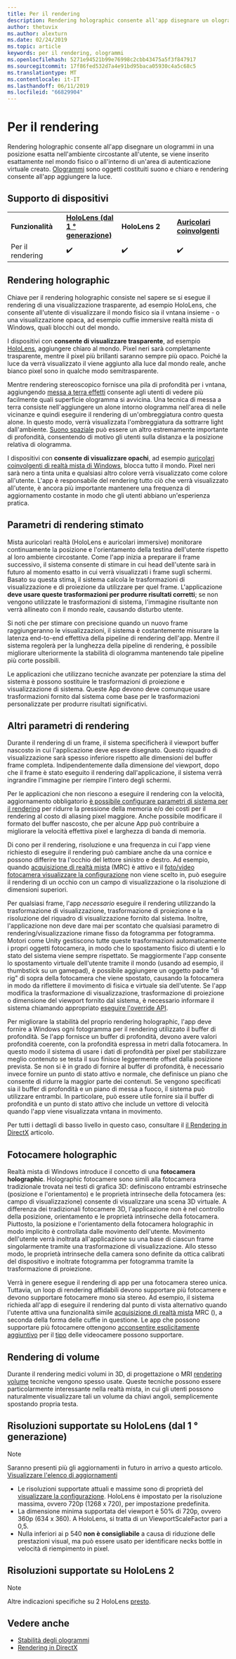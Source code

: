 ```yaml
---
title: Per il rendering
description: Rendering holographic consente all'app disegnare un ologrammi in una posizione esatta nell'ambiente circostante all'utente, se viene inserito esattamente nel mondo fisico o all'interno di un'area di autenticazione virtuale creato.
author: thetuvix
ms.author: alexturn
ms.date: 02/24/2019
ms.topic: article
keywords: per il rendering, ologrammi
ms.openlocfilehash: 5271e94521b99e76998c2cbb43475a5f3f847917
ms.sourcegitcommit: 17f86fed532d7a4e91bd95baca05930c4a5c68c5
ms.translationtype: MT
ms.contentlocale: it-IT
ms.lasthandoff: 06/11/2019
ms.locfileid: "66829904"
---
```

# <a name="rendering"></a>Per il rendering

Rendering holographic consente all'app disegnare un ologrammi in una posizione esatta nell'ambiente circostante all'utente, se viene inserito esattamente nel mondo fisico o all'interno di un'area di autenticazione virtuale creato. [Ologrammi](hologram.md) sono oggetti costituiti suono e chiaro e rendering consente all'app aggiungere la luce.

## <a name="device-support"></a>Supporto di dispositivi

<table>
    <colgroup>
    <col width="25%" />
    <col width="25%" />
    <col width="25%" />
    <col width="25%" />
    </colgroup>
    <tr>
        <td><strong>Funzionalità</strong></td>
        <td><a href="hololens-hardware-details.md"><strong>HoloLens (dal 1 ° generazione)</strong></a></td>
        <td><strong>HoloLens 2</strong></td>
        <td><a href="immersive-headset-hardware-details.md"><strong>Auricolari coinvolgenti</strong></a></td>
    </tr>
     <tr>
        <td>Per il rendering</td>
        <td>✔️</td>
        <td>✔️</td>
        <td>✔️</td>
    </tr>
</table>

## <a name="holographic-rendering"></a>Rendering holographic

Chiave per il rendering holographic consiste nel sapere se si esegue il rendering di una visualizzazione trasparente, ad esempio HoloLens, che consente all'utente di visualizzare il mondo fisico sia il vntana insieme - o una visualizzazione opaca, ad esempio cuffie immersive realtà mista di Windows, quali blocchi out del mondo.

I dispositivi con **consente di visualizzare trasparente**, ad esempio [HoloLens](hololens-hardware-details.md), aggiungere chiaro al mondo. Pixel neri sarà completamente trasparente, mentre il pixel più brillanti saranno sempre più opaco. Poiché la luce da verrà visualizzato il viene aggiunto alla luce dal mondo reale, anche bianco pixel sono in qualche modo semitrasparente.

Mentre rendering stereoscopico fornisce una pila di profondità per i vntana, aggiungendo [messa a terra effetti](interaction-fundamentals.md) consente agli utenti di vedere più facilmente quali superficie ologramma si avvicina. Una tecnica di messa a terra consiste nell'aggiungere un alone intorno ologramma nell'area di nelle vicinanze e quindi eseguire il rendering di un'ombreggiatura contro questa alone. In questo modo, verrà visualizzata l'ombreggiatura da sottrarre light dall'ambiente. [Suono spaziale](spatial-sound.md) può essere un altro estremamente importante di profondità, consentendo di motivo gli utenti sulla distanza e la posizione relativa di ologramma.

I dispositivi con **consente di visualizzare opachi**, ad esempio [auricolari coinvolgenti di realtà mista di Windows](immersive-headset-hardware-details.md), blocca tutto il mondo. Pixel neri sarà nero a tinta unita e qualsiasi altro colore verrà visualizzato come colore all'utente. L'app è responsabile del rendering tutto ciò che verrà visualizzato all'utente, è ancora più importante mantenere una frequenza di aggiornamento costante in modo che gli utenti abbiano un'esperienza pratica.

## <a name="predicted-rendering-parameters"></a>Parametri di rendering stimato

Mista auricolari realtà (HoloLens e auricolari immersive) monitorare continuamente la posizione e l'orientamento della testina dell'utente rispetto al loro ambiente circostante. Come l'app inizia a preparare il frame successivo, il sistema consente di stimare in cui head dell'utente sarà in futuro al momento esatto in cui verrà visualizzati i frame sugli schermi. Basato su questa stima, il sistema calcola le trasformazioni di visualizzazione e di proiezione da utilizzare per quel frame. L'applicazione **deve usare queste trasformazioni per produrre risultati corretti**; se non vengono utilizzate le trasformazioni di sistema, l'immagine risultante non verrà allineato con il mondo reale, causando disturbo utente.

Si noti che per stimare con precisione quando un nuovo frame raggiungeranno le visualizzazioni, il sistema è costantemente misurare la latenza end-to-end effettiva della pipeline di rendering dell'app. Mentre il sistema regolerà per la lunghezza della pipeline di rendering, è possibile migliorare ulteriormente la stabilità di ologramma mantenendo tale pipeline più corte possibili.

Le applicazioni che utilizzano tecniche avanzate per potenziare la stima del sistema è possono sostituire le trasformazioni di proiezione e visualizzazione di sistema. Queste App devono deve comunque usare trasformazioni fornito dal sistema come base per le trasformazioni personalizzate per produrre risultati significativi.

## <a name="other-rendering-parameters"></a>Altri parametri di rendering

Durante il rendering di un frame, il sistema specificherà il viewport buffer nascosto in cui l'applicazione deve essere disegnato. Questo riquadro di visualizzazione sarà spesso inferiore rispetto alle dimensioni del buffer frame completa. Indipendentemente dalla dimensione del viewport, dopo che il frame è stato eseguito il rendering dall'applicazione, il sistema verrà ingrandire l'immagine per riempire l'intero degli schermi.

Per le applicazioni che non riescono a eseguire il rendering con la velocità, aggiornamento obbligatorio [è possibile configurare parametri di sistema per il rendering](https://docs.microsoft.com/uwp/api/Windows.Graphics.Holographic.HolographicViewConfiguration#Windows_Graphics_Holographic_HolographicViewConfiguration) per ridurre la pressione della memoria e/o dei costi per il rendering al costo di aliasing pixel maggiore. Anche possibile modificare il formato del buffer nascosto, che per alcune App può contribuire a migliorare la velocità effettiva pixel e larghezza di banda di memoria.

Di cono per il rendering, risoluzione e una frequenza in cui l'app viene richiesto di eseguire il rendering può cambiare anche da una cornice e possono differire tra l'occhio del lettore sinistro e destro. Ad esempio, quando [acquisizione di realtà mista](mixed-reality-capture.md) (MRC) è attivo e il [foto/video fotocamera visualizzare la configurazione](https://docs.microsoft.com/uwp/api/Windows.Graphics.Holographic.HolographicViewConfigurationKind#Windows_Graphics_Holographic_HolographicViewConfigurationKind) non viene scelto in, può eseguire il rendering di un occhio con un campo di visualizzazione o la risoluzione di dimensioni superiori.

Per qualsiasi frame, l'app *necessario* eseguire il rendering utilizzando la trasformazione di visualizzazione, trasformazione di proiezione e la risoluzione del riquadro di visualizzazione fornito dal sistema. Inoltre, l'applicazione non deve dare mai per scontato che qualsiasi parametro di rendering/visualizzazione rimane fisso da fotogramma per fotogramma. Motori come Unity gestiscono tutte queste trasformazioni automaticamente i propri oggetti fotocamera, in modo che lo spostamento fisico di utenti e lo stato del sistema viene sempre rispettato. Se maggiormente l'app consente lo spostamento virtuale dell'utente tramite il mondo (usando ad esempio, il thumbstick su un gamepad), è possibile aggiungere un oggetto padre "di rig" di sopra della fotocamera che viene spostato, causando la fotocamera in modo da riflettere il movimento di fisica e virtuale sia dell'utente. Se l'app modifica la trasformazione di visualizzazione, trasformazione di proiezione o dimensione del viewport fornito dal sistema, è necessario informare il sistema chiamando appropriato [eseguire l'override API](https://docs.microsoft.com/uwp/api/Windows.Graphics.Holographic.HolographicCameraPose#Windows_Graphics_Holographic_HolographicCameraPose).

Per migliorare la stabilità del proprio rendering holographic, l'app deve fornire a Windows ogni fotogramma per il rendering utilizzato il buffer di profondità. Se l'app fornisce un buffer di profondità, devono avere valori profondità coerente, con la profondità espressa in metri dalla fotocamera. In questo modo il sistema di usare i dati di profondità per pixel per stabilizzare meglio contenuto se testa il suo finisce leggermente offset dalla posizione prevista. Se non si è in grado di fornire al buffer di profondità, è necessario invece fornire un punto di stato attivo e normale, che definisce un piano che consente di ridurre la maggior parte dei contenuti. Se vengono specificati sia il buffer di profondità e un piano di messa a fuoco, il sistema può utilizzare entrambi. In particolare, può essere utile fornire sia il buffer di profondità e un punto di stato attivo che include un vettore di velocità quando l'app viene visualizzata vntana in movimento.

Per tutti i dettagli di basso livello in questo caso, consultare il [il Rendering in DirectX](rendering-in-directx.md) articolo.

## <a name="holographic-cameras"></a>Fotocamere holographic

Realtà mista di Windows introduce il concetto di una **fotocamera holographic**. Holographic fotocamere sono simili alla fotocamera tradizionale trovata nei testi di grafica 3D: definiscono entrambi estrinseche (posizione e l'orientamento) e le proprietà intrinseche della fotocamera (es: campo di visualizzazione) consente di visualizzare una scena 3D virtuale. A differenza dei tradizionali fotocamere 3D, l'applicazione non è nel controllo della posizione, orientamento e le proprietà intrinseche della fotocamera. Piuttosto, la posizione e l'orientamento della fotocamera holographic in modo implicito è controllata dalle movimento dell'utente. Movimento dell'utente verrà inoltrata all'applicazione su una base di ciascun frame singolarmente tramite una trasformazione di visualizzazione. Allo stesso modo, le proprietà intrinseche della camera sono definite da ottica calibrati del dispositivo e inoltrate fotogramma per fotogramma tramite la trasformazione di proiezione.

Verrà in genere esegue il rendering di app per una fotocamera stereo unica. Tuttavia, un loop di rendering affidabili devono supportare più fotocamere e devono supportare fotocamere mono sia stereo. Ad esempio, il sistema richieda all'app di eseguire il rendering dal punto di vista alternativo quando l'utente attiva una funzionalità simile [acquisizione di realtà mista](mixed-reality-capture.md) MRC (), a seconda della forma delle cuffie in questione. Le app che possono supportare più fotocamere ottengono [acconsentire esplicitamente aggiuntivo](https://docs.microsoft.com/uwp/api/Windows.Graphics.Holographic.HolographicViewConfiguration#Windows_Graphics_Holographic_HolographicViewConfiguration) per il [tipo](https://docs.microsoft.com/uwp/api/Windows.Graphics.Holographic.HolographicViewConfigurationKind#Windows_Graphics_Holographic_HolographicViewConfigurationKind) delle videocamere possono supportare.

## <a name="volume-rendering"></a>Rendering di volume

Durante il rendering medici volumi in 3D, di progettazione o MRI [rendering volume](volume-rendering.md) tecniche vengono spesso usate. Queste tecniche possono essere particolarmente interessante nella realtà mista, in cui gli utenti possono naturalmente visualizzare tali un volume da chiavi angoli, semplicemente spostando propria testa.

## <a name="supported-resolutions-on-hololens-1st-gen"></a>Risoluzioni supportate su HoloLens (dal 1 ° generazione)
> [!NOTE]
> Saranno presenti più gli aggiornamenti in futuro in arrivo a questo articolo. [Visualizzare l'elenco di aggiornamenti](release-notes-april-2018.md)

* Le risoluzioni supportate attuali e massime sono di proprietà del [visualizzare la configurazione](https://docs.microsoft.com/uwp/api/Windows.Graphics.Holographic.HolographicViewConfiguration#Windows_Graphics_Holographic_HolographicViewConfiguration). HoloLens è impostato per la risoluzione massima, ovvero 720p (1268 x 720), per impostazione predefinita.
* La dimensione minima supportata del viewport è 50% di 720p, ovvero 360p (634 x 360). A HoloLens, si tratta di un ViewportScaleFactor pari a 0,5.
* Nulla inferiori ai p 540 **non è consigliabile** a causa di riduzione delle prestazioni visual, ma può essere usato per identificare necks bottle in velocità di riempimento in pixel.

## <a name="supported-resolutions-on-hololens-2"></a>Risoluzioni supportate su HoloLens 2

> [!NOTE]
> Altre indicazioni specifiche su 2 HoloLens [presto](index.md#news-and-notes).


## <a name="see-also"></a>Vedere anche
* [Stabilità degli ologrammi](hologram-stability.md)
* [Rendering in DirectX](rendering-in-directx.md)